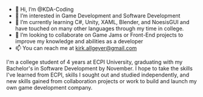 - 👋 Hi, I’m @KDA-Coding
- 👀 I’m interested in Game Development and Software Development
- 🌱 I’m currently learning C#, Unity, XAML, Blender, and NoesisGUI and have touched on many other languages through my time in college.
- 💞️ I’m looking to collaborate on Game Jams or Front-End projects to improve my knowledge and abilities as a developer
- 📫 You can reach me at kirk.allgeyer@gmail.com

I'm a college student of 4 years at ECPI University, graduating with my Bachelor's in Software Development by November. I hope to take the skills I've learned from ECPI, 
skills I sought out and studied independently, and new skills gained from collaboration projects or work to build and launch my own game development company.

